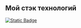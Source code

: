 ## Мой стэк технологий 
[<img alt="Static Badge" src="https://img.shields.io/badge/:javascript">
](https://camo.githubusercontent.com/33b35f448d1b0ef407f663974973b5417040a52462e2116714127b5070553be6/68747470733a2f2f696d672e736869656c64732e696f2f62616467652f4a6176615363726970742d3230323332413f7374796c653d666f722d7468652d6261646765266c6f676f3d6a617661736372697074)
